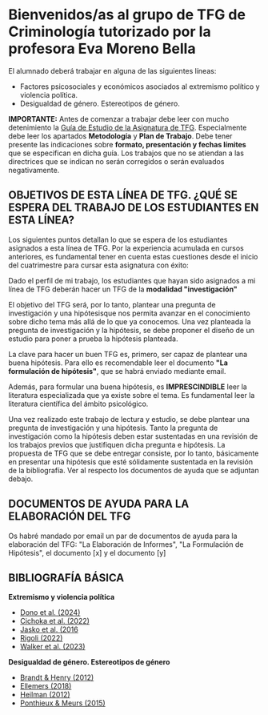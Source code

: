 # Bienvenidos/as al grupo de TFG de Criminología tutorizado por la profesora Eva Moreno Bella

El alumnado deberá trabajar en alguna de las siguientes líneas:

- Factores psicosociales y económicos asociados al extremismo político y violencia política.
- Desigualdad de género. Estereotipos de género.

**IMPORTANTE:** Antes de comenzar a trabajar debe leer con mucho detenimiento la [Guía de Estudio de la Asignatura de TFG](https://www.uned.es/universidad/inicio/intranet-general/estudios/grados/guia-unica-grado.html?codAsignatura=66044140&idContenido=1). Especialmente debe leer los apartados **Metodología** y **Plan de Trabajo**. Debe tener presente las indicaciones sobre **formato, presentación y fechas límites** que se especifican en dicha guía. Los trabajos que no se atiendan a las directrices que se indican no serán corregidos o serán evaluados negativamente.

## OBJETIVOS DE ESTA LÍNEA DE TFG. ¿QUÉ SE ESPERA DEL TRABAJO DE LOS ESTUDIANTES EN ESTA LÍNEA?  

Los siguientes puntos detallan lo que se espera de los estudiantes asignados a esta línea de TFG. Por la experiencia acumulada en cursos anteriores, es fundamental tener en cuenta estas cuestiones desde el inicio del cuatrimestre para cursar esta asignatura con éxito:  

Dado el perfil de mi trabajo, los estudiantes que hayan sido asignados a mi línea de TFG deberán hacer un TFG de la **modalidad "investigación"**

El objetivo del TFG será, por lo tanto, plantear una pregunta de investigación y una hipótesisque nos permita avanzar en el conocimiento sobre dicho tema más allá de lo que ya conocemos. Una vez planteada la pregunta de investigación y la hipótesis, se debe proponer el diseño de un estudio para poner a prueba la hipótesis planteada.  

La clave para hacer un buen TFG es, primero, ser capaz de plantear una buena hipótesis. Para ello es recomendable leer el documento **"La formulación de hipótesis"**, que se habrá enviado mediante email.  

Además, para formular una buena hipótesis, es **IMPRESCINDIBLE** leer la literatura especializada que ya existe sobre el tema. Es fundamental leer la literatura científica del ámbito psicológico.  

Una vez realizado este trabajo de lectura y estudio, se debe plantear una pregunta de investigación y una hipótesis. Tanto la pregunta de investigación como la hipótesis deben estar sustentadas en una revisión de los trabajos previos que justifiquen dicha pregunta e hipótesis. La propuesta de TFG que se debe entregar consiste, por lo tanto, básicamente en presentar una hipótesis que esté sólidamente sustentada en la revisión de la bibliografía. Ver al respecto los documentos de ayuda que se adjuntan debajo.  

## DOCUMENTOS DE AYUDA PARA LA ELABORACIÓN DEL TFG  

Os habré mandado por email un par de documentos de ayuda para la elaboración del TFG: "La Elaboración de Informes", "La Formulación de Hipótesis", el documento [x] y el documento [y]

## BIBLIOGRAFÍA BÁSICA

**Extremismo y violencia política**
- [Dono et al. (2024)](https://doi.org/10.5964/jspp.12989)
- [Cichoka et al. (2022)](https://doi.org/10.1111/pops.12813)
- [Jasko et al. (2016](https://doi.org/10.1111/pops.12376)
- [Rigoli (2022)](https://doi.org/10.1111/pops.12839)
- [Walker et al. (2023)](https://doi.org/10.1111/pops.12938)

**Desigualdad de género. Estereotipos de género**
- [Brandt & Henry (2012)](https://doi.org/10.1177/0146167212449871)
- [Ellemers (2018)](https://doi.org/10.1146/annurev-psych-122216-011719)
- [Heilman (2012)](https://doi.org/10.1016/j.riob.2012.11.003)
- [Ponthieux & Meurs (2015)](https://doi.org/10.1016/B978-0-444-59428-0.00013-8)
